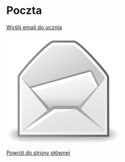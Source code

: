 <head>
<!DOCTYPE html>
<html lang="pl">
    <meta charset="UTF-8">
    <meta name="viewport" content="width=device-width, initial-scale=1.0">
    <title>Poczta</title>
</head>
<body>
    <h1>Poczta</h1>
    <p><a href="mailto:kacper.wp1@wp.pl">Wyślij email do ucznia</a></p>
    <img src="poczta.jpg" alt="Grafika związana z pocztą" width="300">
    <p><a href="https://kejpy.github.io/index.html/">Powrót do strony głównej</a></p>
</body>
</html>
